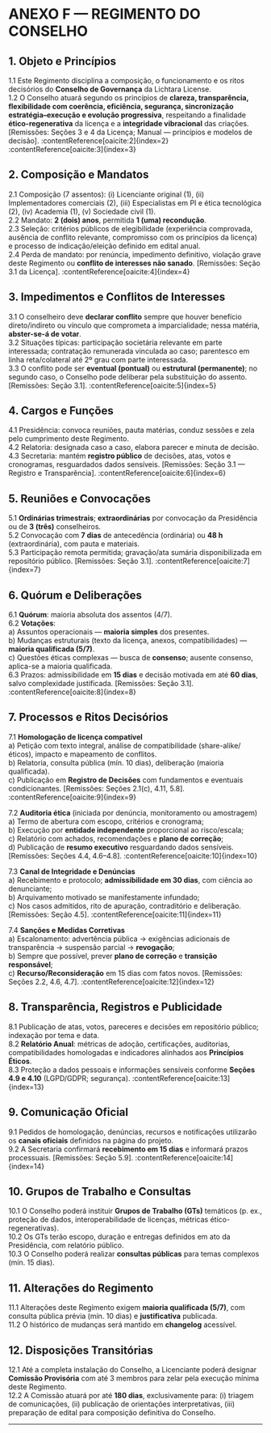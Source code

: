 # ANEXO F — REGIMENTO DO CONSELHO

## 1. Objeto e Princípios
1.1 Este Regimento disciplina a composição, o funcionamento e os ritos decisórios do **Conselho de Governança** da Lichtara License.  
1.2 O Conselho atuará segundo os princípios de **clareza, transparência, flexibilidade com coerência, eficiência, segurança, sincronização estratégia–execução e evolução progressiva**, respeitando a finalidade **ético-regenerativa** da licença e a **integridade vibracional** das criações. [Remissões: Seções 3 e 4 da Licença; Manual — princípios e modelos de decisão]. :contentReference[oaicite:2]{index=2} :contentReference[oaicite:3]{index=3}

## 2. Composição e Mandatos
2.1 Composição (7 assentos): (i) Licenciante original (1), (ii) Implementadores comerciais (2), (iii) Especialistas em PI e ética tecnológica (2), (iv) Academia (1), (v) Sociedade civil (1).  
2.2 Mandato: **2 (dois) anos**, permitida **1 (uma) recondução**.  
2.3 Seleção: critérios públicos de elegibilidade (experiência comprovada, ausência de conflito relevante, compromisso com os princípios da licença) e processo de indicação/eleição definido em edital anual.  
2.4 Perda de mandato: por renúncia, impedimento definitivo, violação grave deste Regimento ou **conflito de interesses não sanado**. [Remissões: Seção 3.1 da Licença]. :contentReference[oaicite:4]{index=4}

## 3. Impedimentos e Conflitos de Interesses
3.1 O conselheiro deve **declarar conflito** sempre que houver benefício direto/indireto ou vínculo que comprometa a imparcialidade; nessa matéria, **abster-se-á de votar**.  
3.2 Situações típicas: participação societária relevante em parte interessada; contratação remunerada vinculada ao caso; parentesco em linha reta/colateral até 2º grau com parte interessada.  
3.3 O conflito pode ser **eventual (pontual)** ou **estrutural (permanente)**; no segundo caso, o Conselho pode deliberar pela substituição do assento. [Remissões: Seção 3.1]. :contentReference[oaicite:5]{index=5}

## 4. Cargos e Funções
4.1 Presidência: convoca reuniões, pauta matérias, conduz sessões e zela pelo cumprimento deste Regimento.  
4.2 Relatoria: designada caso a caso, elabora parecer e minuta de decisão.  
4.3 Secretaria: mantém **registro público** de decisões, atas, votos e cronogramas, resguardados dados sensíveis. [Remissões: Seção 3.1 — Registro e Transparência]. :contentReference[oaicite:6]{index=6}

## 5. Reuniões e Convocações
5.1 **Ordinárias trimestrais**; **extraordinárias** por convocação da Presidência ou de **3 (três)** conselheiros.  
5.2 Convocação com **7 dias** de antecedência (ordinária) ou **48 h** (extraordinária), com pauta e materiais.  
5.3 Participação remota permitida; gravação/ata sumária disponibilizada em repositório público. [Remissões: Seção 3.1]. :contentReference[oaicite:7]{index=7}

## 6. Quórum e Deliberações
6.1 **Quórum**: maioria absoluta dos assentos (4/7).  
6.2 **Votações**:  
   a) Assuntos operacionais — **maioria simples** dos presentes.  
   b) Mudanças estruturais (texto da licença, anexos, compatibilidades) — **maioria qualificada (5/7)**.  
   c) Questões éticas complexas — busca de **consenso**; ausente consenso, aplica-se a maioria qualificada.  
6.3 Prazos: admissibilidade em **15 dias** e decisão motivada em até **60 dias**, salvo complexidade justificada. [Remissões: Seção 3.1]. :contentReference[oaicite:8]{index=8}

## 7. Processos e Ritos Decisórios
7.1 **Homologação de licença compatível**  
   a) Petição com texto integral, análise de compatibilidade (share-alike/éticos), impacto e mapeamento de conflitos.  
   b) Relatoria, consulta pública (mín. 10 dias), deliberação (maioria qualificada).  
   c) Publicação em **Registro de Decisões** com fundamentos e eventuais condicionantes. [Remissões: Seções 2.1(c), 4.11, 5.8]. :contentReference[oaicite:9]{index=9}

7.2 **Auditoria ética** (iniciada por denúncia, monitoramento ou amostragem)  
   a) Termo de abertura com escopo, critérios e cronograma;  
   b) Execução por **entidade independente** proporcional ao risco/escala;  
   c) Relatório com achados, recomendações e **plano de correção**;  
   d) Publicação de **resumo executivo** resguardando dados sensíveis. [Remissões: Seções 4.4, 4.6–4.8]. :contentReference[oaicite:10]{index=10}

7.3 **Canal de Integridade e Denúncias**  
   a) Recebimento e protocolo; **admissibilidade em 30 dias**, com ciência ao denunciante;  
   b) Arquivamento motivado se manifestamente infundado;  
   c) Nos casos admitidos, rito de apuração, contraditório e deliberação. [Remissões: Seção 4.5]. :contentReference[oaicite:11]{index=11}

7.4 **Sanções e Medidas Corretivas**  
   a) Escalonamento: advertência pública → exigências adicionais de transparência → suspensão parcial → **revogação**;  
   b) Sempre que possível, prever **plano de correção** e **transição responsável**;  
   c) **Recurso/Reconsideração** em 15 dias com fatos novos. [Remissões: Seções 2.2, 4.6, 4.7]. :contentReference[oaicite:12]{index=12}

## 8. Transparência, Registros e Publicidade
8.1 Publicação de atas, votos, pareceres e decisões em repositório público; indexação por tema e data.  
8.2 **Relatório Anual**: métricas de adoção, certificações, auditorias, compatibilidades homologadas e indicadores alinhados aos **Princípios Éticos**.  
8.3 Proteção a dados pessoais e informações sensíveis conforme **Seções 4.9 e 4.10** (LGPD/GDPR; segurança). :contentReference[oaicite:13]{index=13}

## 9. Comunicação Oficial
9.1 Pedidos de homologação, denúncias, recursos e notificações utilizarão os **canais oficiais** definidos na página do projeto.  
9.2 A Secretaria confirmará **recebimento em 15 dias** e informará prazos processuais. [Remissões: Seção 5.9]. :contentReference[oaicite:14]{index=14}

## 10. Grupos de Trabalho e Consultas
10.1 O Conselho poderá instituir **Grupos de Trabalho (GTs)** temáticos (p. ex., proteção de dados, interoperabilidade de licenças, métricas ético-regenerativas).  
10.2 Os GTs terão escopo, duração e entregas definidos em ato da Presidência, com relatório público.  
10.3 O Conselho poderá realizar **consultas públicas** para temas complexos (mín. 15 dias).

## 11. Alterações do Regimento
11.1 Alterações deste Regimento exigem **maioria qualificada (5/7)**, com consulta pública prévia (mín. 10 dias) e **justificativa** publicada.  
11.2 O histórico de mudanças será mantido em **changelog** acessível.

## 12. Disposições Transitórias
12.1 Até a completa instalação do Conselho, a Licenciante poderá designar **Comissão Provisória** com até 3 membros para zelar pela execução mínima deste Regimento.  
12.2 A Comissão atuará por até **180 dias**, exclusivamente para: (i) triagem de comunicações, (ii) publicação de orientações interpretativas, (iii) preparação de edital para composição definitiva do Conselho.

---
